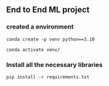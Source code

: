 ## End to End ML project

### created a environment 
```
conda create -p venv python==3.10

conda activate venv/
```

### Install all the necessary libraries
```
pip install -r requirements.txt
```